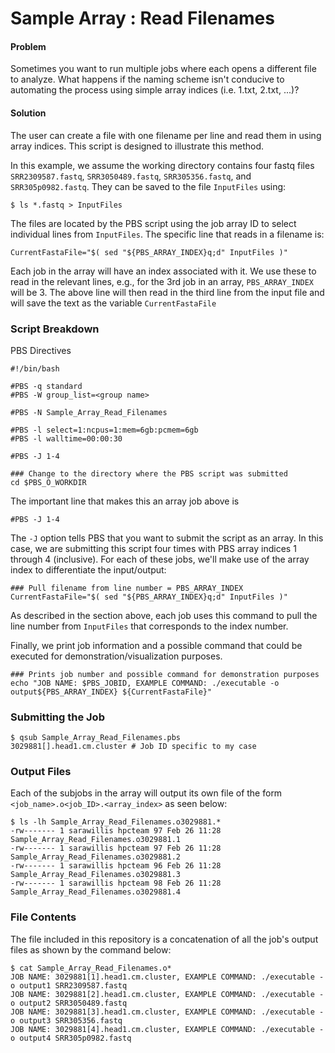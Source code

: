# Sample Array : Read Filenames

#### Problem
Sometimes you want to run multiple jobs where each opens a different file to analyze. What happens if the naming scheme isn't conducive to automating the process using simple array indices (i.e. 1.txt, 2.txt, ...)? 

#### Solution

The user can create a file with one filename per line and read them in using array indices. This script is designed to illustrate this method.

In this example, we assume the working directory contains four fastq files ```SRR2309587.fastq```, ```SRR3050489.fastq```, ```SRR305356.fastq```, and ```SRR305p0982.fastq```. They can be saved to the file ```InputFiles``` using:

```
$ ls *.fastq > InputFiles
```

The files are located by the PBS script using the job array ID to select individual lines from ```InputFiles```. The specific line that reads in a filename is:

```
CurrentFastaFile="$( sed "${PBS_ARRAY_INDEX}q;d" InputFiles )"
```

Each job in the array will have an index associated with it. We use these to read in the relevant lines, e.g., for the 3rd job in an array, ```PBS_ARRAY_INDEX``` will be 3. The above line will then read in the third line from the input file and will save the text as the variable ```CurrentFastaFile```

### Script Breakdown

PBS Directives
```
#!/bin/bash

#PBS -q standard
#PBS -W group_list=<group name>

#PBS -N Sample_Array_Read_Filenames
 
#PBS -l select=1:ncpus=1:mem=6gb:pcmem=6gb
#PBS -l walltime=00:00:30

#PBS -J 1-4

### Change to the directory where the PBS script was submitted
cd $PBS_O_WORKDIR
```
The important line that makes this an array job above is 
```
#PBS -J 1-4
```
The ```-J``` option tells PBS that you want to submit the script as an array. In this case, we are submitting this script four times with PBS array indices 1 through 4 (inclusive). For each of these jobs, we'll make use of the array index to differentiate the input/output:

```
### Pull filename from line number = PBS_ARRAY_INDEX
CurrentFastaFile="$( sed "${PBS_ARRAY_INDEX}q;d" InputFiles )"
```
As described in the section above, each job uses this command to pull the line number from ```InputFiles``` that corresponds to the index number. 

Finally, we print job information and a possible command that could be executed for demonstration/visualization purposes.
```
### Prints job number and possible command for demonstration purposes
echo "JOB NAME: $PBS_JOBID, EXAMPLE COMMAND: ./executable -o output${PBS_ARRAY_INDEX} ${CurrentFastaFile}"
```

### Submitting the Job
``` 
$ qsub Sample_Array_Read_Filenames.pbs 
3029881[].head1.cm.cluster # Job ID specific to my case

```

### Output Files
Each of the subjobs in the array will output its own file of the form ```<job_name>.o<job_ID>.<array_index>``` as seen below:

```
$ ls -lh Sample_Array_Read_Filenames.o3029881.*
-rw------- 1 sarawillis hpcteam 97 Feb 26 11:28 Sample_Array_Read_Filenames.o3029881.1
-rw------- 1 sarawillis hpcteam 97 Feb 26 11:28 Sample_Array_Read_Filenames.o3029881.2
-rw------- 1 sarawillis hpcteam 96 Feb 26 11:28 Sample_Array_Read_Filenames.o3029881.3
-rw------- 1 sarawillis hpcteam 98 Feb 26 11:28 Sample_Array_Read_Filenames.o3029881.4
```

### File Contents
The file included in this repository is a concatenation of all the job's output files as shown by the command below:

```
$ cat Sample_Array_Read_Filenames.o*
JOB NAME: 3029881[1].head1.cm.cluster, EXAMPLE COMMAND: ./executable -o output1 SRR2309587.fastq
JOB NAME: 3029881[2].head1.cm.cluster, EXAMPLE COMMAND: ./executable -o output2 SRR3050489.fastq
JOB NAME: 3029881[3].head1.cm.cluster, EXAMPLE COMMAND: ./executable -o output3 SRR305356.fastq
JOB NAME: 3029881[4].head1.cm.cluster, EXAMPLE COMMAND: ./executable -o output4 SRR305p0982.fastq
```
